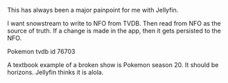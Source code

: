 This has always been a major painpoint for me with Jellyfin.

I want snowstream to write to NFO from TVDB.
Then read from NFO as the source of truth.
If a change is made in the app, then it gets persisted to the NFO.

Pokemon tvdb id
76703

A textbook example of a broken show is Pokemon season 20.
It should be horizons.
Jellyfin thinks it is alola.